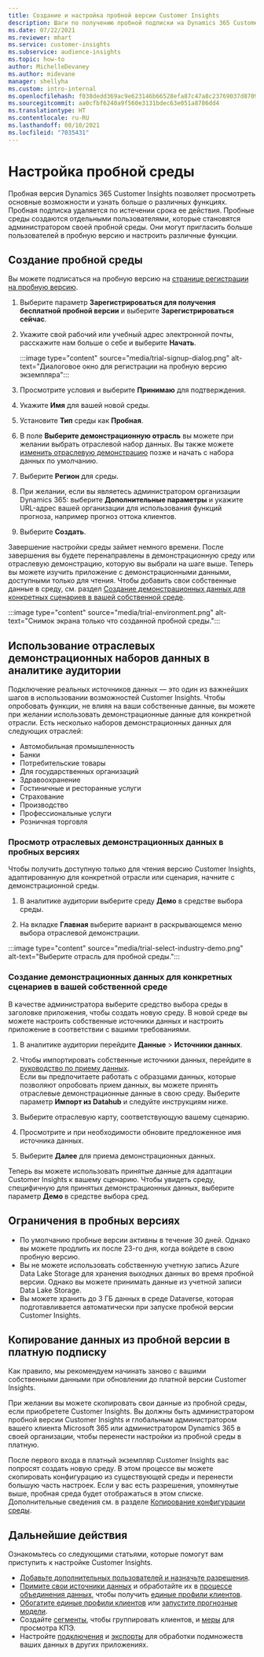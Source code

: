 ```yaml
---
title: Создание и настройка пробной версии Customer Insights
description: Шаги по получению пробной подписки на Dynamics 365 Customer Insights и ее настройке.
ms.date: 07/22/2021
ms.reviewer: mhart
ms.service: customer-insights
ms.subservice: audience-insights
ms.topic: how-to
author: MichelleDevaney
ms.author: midevane
manager: shellyha
ms.custom: intro-internal
ms.openlocfilehash: f038dedd369ac9e623146b66528efa87c47a8c23769037d8709fa9b804a0b723
ms.sourcegitcommit: aa0cfbf6240a9f560e3131bdec63e051a8786dd4
ms.translationtype: HT
ms.contentlocale: ru-RU
ms.lasthandoff: 08/10/2021
ms.locfileid: "7035431"
---
```

# <a name="set-up-a-trial-environment"></a>Настройка пробной среды 

Пробная версия Dynamics 365 Customer Insights позволяет просмотреть основные возможности и узнать больше о различных функциях. Пробная подписка удаляется по истечении срока ее действия. Пробные среды создаются отдельными пользователями, которые становятся администратором своей пробной среды. Они могут пригласить больше пользователей в пробную версию и настроить различные функции.

## <a name="create-a-trial-environment"></a>Создание пробной среды

Вы можете подписаться на пробную версию на [странице регистрации на пробную версию](https://dynamics.microsoft.com/get-started/free-trial/?appname=customerinsights). 

1. Выберите параметр **Зарегистрироваться для получения бесплатной пробной версии** и выберите **Зарегистрироваться сейчас**.

1. Укажите свой рабочий или учебный адрес электронной почты, расскажите нам больше о себе и выберите **Начать**.

   :::image type="content" source="media/trial-signup-dialog.png" alt-text="Диалоговое окно для регистрации на пробную версию экземпляра":::

1. Просмотрите условия и выберите **Принимаю** для подтверждения.

1. Укажите **Имя** для вашей новой среды. 

1. Установите **Тип** среды как **Пробная**.

1. В поле **Выберите демонстрационную отрасль** вы можете при желании выбрать отраслевой набор данных. Вы также можете [изменить отраслевую демонстрацию](#use-industry-specific-demo-data-sets-in-audience-insights) позже и начать с набора данных по умолчанию.

1. Выберите **Регион** для среды.

1. При желании, если вы являетесь администратором организации Dynamics 365: выберите **Дополнительные параметры** и укажите URL-адрес вашей организации для использования функций прогноза, например прогноз оттока клиентов. 

1. Выберите **Создать**. 

Завершение настройки среды займет немного времени. После завершения вы будете перенаправлены в демонстрационную среду или отраслевую демонстрацию, которую вы выбрали на шаге выше. Теперь вы можете изучить приложение с демонстрационными данными, доступными только для чтения. Чтобы добавить свои собственные данные в среду, см. раздел [Создание демонстрационных данных для конкретных сценариев в вашей собственной среде](#create-scenario-specific-demo-data-in-your-own-environment).

:::image type="content" source="media/trial-environment.png" alt-text="Снимок экрана только что созданной пробной среды.":::

## <a name="use-industry-specific-demo-data-sets-in-audience-insights"></a>Использование отраслевых демонстрационных наборов данных в аналитике аудитории

Подключение реальных источников данных — это один из важнейших шагов в использовании возможностей Customer Insights. Чтобы опробовать функции, не влияя на ваши собственные данные, вы можете при желании использовать демонстрационные данные для конкретной отрасли. Есть несколько наборов демонстрационных данных для следующих отраслей: 

-   Автомобильная промышленность
-   Банки
-   Потребительские товары
-   Для государственных организаций
-   Здравоохранение
-   Гостиничные и ресторанные услуги
-   Страхование
-   Производство
-   Профессиональные услуги
-   Розничная торговля

### <a name="see-industry-specific-demo-data-in-trials"></a>Просмотр отраслевых демонстрационных данных в пробных версиях

Чтобы получить доступную только для чтения версию Customer Insights, адаптированную для конкретной отрасли или сценария, начните с демонстрационной среды. 
 
1.  В аналитике аудитории выберите среду **Демо** в средстве выбора среды.

2.  На вкладке **Главная** выберите вариант в раскрывающемся меню выбора отраслевой демонстрации.

:::image type="content" source="media/trial-select-industry-demo.png" alt-text="Выберите отрасль для пробной среды.":::

### <a name="create-scenario-specific-demo-data-in-your-own-environment"></a>Создание демонстрационных данных для конкретных сценариев в вашей собственной среде

В качестве администратора выберите средство выбора среды в заголовке приложения, чтобы создать новую среду. В новой среде вы можете настроить собственные источники данных и настроить приложение в соответствии с вашими требованиями. 

1.  В аналитике аудитории перейдите **Данные** > **Источники данных**.

2.  Чтобы импортировать собственные источники данных, перейдите в [руководство по приему данных](data-sources.md).     
   Если вы предпочитаете работать с образцами данных, которые позволяют опробовать прием данных, вы можете принять отраслевые демонстрационные данные в свою среду. Выберите параметр **Импорт из Datahub** и следуйте инструкциям ниже.

3.  Выберите отраслевую карту, соответствующую вашему сценарию. 

4.  Просмотрите и при необходимости обновите предложенное имя источника данных. 

5.  Выберите **Далее** для приема демонстрационных данных. 

Теперь вы можете использовать принятые данные для адаптации Customer Insights к вашему сценарию. Чтобы увидеть среду, специфичную для принятых демонстрационных данных, выберите параметр **Демо <Industry>** в средстве выбора сред.

## <a name="limitations-in-trials"></a>Ограничения в пробных версиях

- По умолчанию пробные версии активны в течение 30 дней. Однако вы можете продлить их после 23-го дня, когда войдете в свою пробную версию.
- Вы не можете использовать собственную учетную запись Azure Data Lake Storage для хранения выходных данных во время пробной версии. Однако вы можете принимать данные из учетной записи Data Lake Storage.
- Вы можете хранить до 3 ГБ данных в среде Dataverse, которая подготавливается автоматически при запуске пробной версии Customer Insights.

## <a name="copy-data-from-a-trial-to-a-paid-subscription"></a>Копирование данных из пробной версии в платную подписку

Как правило, мы рекомендуем начинать заново с вашими собственными данными при обновлении до платной версии Customer Insights. 

При желании вы можете скопировать свои данные из пробной среды, если приобретете Customer Insights. Вы должны быть администратором пробной версии Customer Insights и глобальным администратором вашего клиента Microsoft 365 или администратором Dynamics 365 в своей организации, чтобы перенести настройки из пробной среды в платную. 

После первого входа в платный экземпляр Customer Insights вас попросят создать новую среду. В этом процессе вы можете скопировать конфигурацию из существующей среды и перенести большую часть настроек. Если у вас есть разрешения, упомянутые выше, пробная среда будет отображаться в этом списке. Дополнительные сведения см. в разделе [Копирование конфигурации среды](manage-environments.md#copy-the-environment-configuration).

## <a name="next-steps"></a>Дальнейшие действия

Ознакомьтесь со следующими статьями, которые помогут вам приступить к настройке Customer Insights. 

- [Добавьте дополнительных пользователей и назначьте разрешения](permissions.md).
- [Примите свои источники данных](data-sources.md) и обработайте их в [процессе объединения данных](data-unification.md), чтобы получить [единые профили клиентов](customer-profiles.md).
- [Обогатите единые профили клиентов](enrichment-hub.md) или [запустите прогнозные модели](predictions-overview.md).
- Создайте [сегменты](segments.md), чтобы группировать клиентов, и [меры](measures.md) для просмотра КПЭ.
- Настройте [подключения](connections.md) и [экспорты](export-destinations.md) для обработки подмножеств ваших данных в других приложениях.